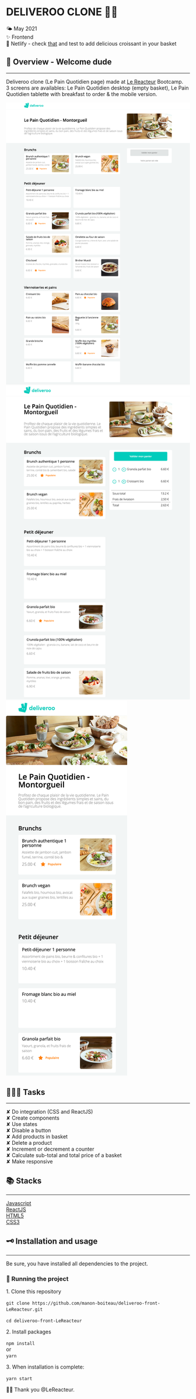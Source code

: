 # DELIVEROO CLONE 🥐🥖

🌤 May 2021  
✨ Frontend  
🔗 Netlify - check [that](https://mydeliveroo-lereacteur-2021.netlify.app/) and test to add delicious croissant in your basket

## 🌈 Overview - Welcome dude

---

Deliveroo clone (Le Pain Quotidien page) made at [Le Reacteur](https://www.lereacteur.io/) Bootcamp.  
3 screens are availables: Le Pain Quotidien desktop (empty basket), Le Pain Quotidien tablette with breakfast to order & the mobile version.

![Screen 1](src/assets/img/screen-1.png)  
![Screen 2](src/assets/img/screen-2.png)
![Screen 3](src/assets/img/screen-3.png)

## 👩🏻‍💻 Tasks

---

✘ Do integration (CSS and ReactJS)  
✘ Create components  
✘ Use states  
✘ Disable a button  
✘ Add products in basket  
✘ Delete a product  
✘ Increment or decrement a counter  
✘ Calculate sub-total and total price of a basket  
✘ Make responsive

## 📚 Stacks

---

[Javascript](https://www.w3schools.com/js/default.asp)  
[ReactJS](https://fr.reactjs.org/docs/getting-started.html)  
[HTML5](https://www.w3schools.com/html/default.asp)  
[CSS3](https://www.w3schools.com/css/default.asp)

## 🗝 Installation and usage

---

Be sure, you have installed all dependencies to the project.

### 🚙 Running the project

1️. Clone this repository

`git clone https://github.com/manon-boiteau/deliveroo-front-LeReacteur.git`

`cd deliveroo-front-LeReacteur`

2️. Install packages

`npm install`  
or  
`yarn`

3️. When installation is complete:

`yarn start`

🙏🏻 Thank you @LeReacteur.
